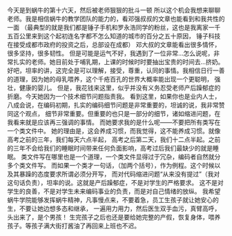 今天是到蜗牛的第十六天，然后被老师狠狠的批斗一顿
所以这个机会我想来聊聊老师。我是相信蜗牛的教学团队的能力的，看邓强叔叔的文章也能看到和我共性的一面
（最典型的就是我们都是锤子手机和罗永浩同学的粉丝，这也是我离家一千五百公里来到这个起初连名字都不怎么知道的城市的百分之五十原因，
锤子科技在接受成都市政府的投资之后，总部设在成都）
邓大叔的文章能看出很多情怀，很多坚持，很多韧性。
但是可能是运气不好，我遇到了一位非常...怎么说呢，非常扎实的老师。她目前处于哺乳期，上课的时候时时要抽出宝贵的时间去...挤奶。
好吧，坦率的讲，这完全是可以理解，接受，尊重，认同的事情。我相信日行一善的道理，因为她的母乳喂养，这个千疮百孔的世界大概率能出现一个更聪明，
强壮，健康的婴儿。
但是，我花钱来这里，似乎并没有义务忍受老师产后躁郁症的折磨。今天她因为一个技术细节问题指责我。
看到这里，如果你也是业内人士，八成会说，在编码初期，扎实的编码细节问题是非常重要的，坦诚的说，我非常赞同这个观点，
细节非常重要。但重要的也只是一部分的细节，诸如缩进问题，在我看来就是应该再三强调的事情。
而她要求我的是什么呢——不要把所有类写在一个类文件中。
她的理由是，这会养成习惯，而我觉得，这不能养成习惯。就像高考之前的三年，我们每天六点半起，
高考之后第二天，我们十二点半起。之前的三年不会给我们的睡眠时间带来任何负面影响，高考过后我们最缺少的就是睡眠。
类文件写在哪里也是一个道理，一个类文件显得过于冗杂，编码者自然就分多个类文件写。
而如果一个类才一句话，（加两个括号），作为例程。这个时候以及其暴躁的态度要求所谓必须分开写，
而对代码缩进问题“从来没有提过”（我对这句话负责），坦率的说。这就是产后躁郁症，不是对学生的严格要求。
这不是对学生的良善，不是对学生未来编码事业的负责，而是对自己情绪的放纵。
我希望蜗牛学院能够发挥蜗牛精神，凡事慢点来，不要着急，员工生孩子就让她安心的生，不要让她边想多态和继承，
一遍用力用力，然后医生双手血污，真臂高呼，头出来了，是个男孩！
生完孩子之后也还是要给她完整的产假，恢复身体，喂养孩子。等孩子满大街打酱油了再回来上班也不迟。

